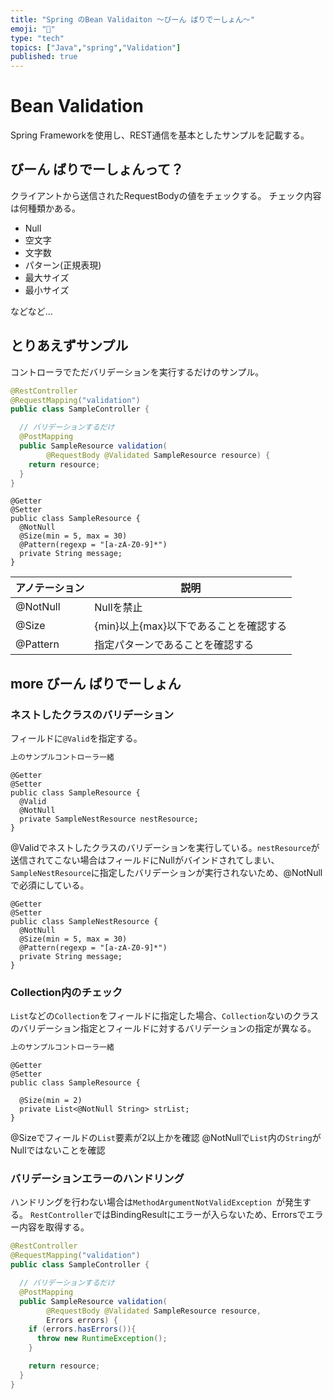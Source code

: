 ```yaml
---
title: "Spring のBean Validaiton 〜びーん ばりでーしょん〜" 
emoji: "🎺"
type: "tech" 
topics: ["Java","spring","Validation"]
published: true
---
```

# Bean Validation

Spring Frameworkを使用し、REST通信を基本としたサンプルを記載する。

## びーん ばりでーしょんって？
クライアントから送信されたRequestBodyの値をチェックする。
チェック内容は何種類かある。

- Null
- 空文字
- 文字数
- パターン(正規表現)
- 最大サイズ
- 最小サイズ

などなど...

## とりあえずサンプル

コントローラでただバリデーションを実行するだけのサンプル。

```java:SampleContorller.java
@RestController
@RequestMapping("validation")
public class SampleController {

  // バリデーションするだけ
  @PostMapping
  public SampleResource validation(
        @RequestBody @Validated SampleResource resource) {
    return resource;
  }
}
```
```
@Getter
@Setter
public class SampleResource {
  @NotNull
  @Size(min = 5, max = 30)
  @Pattern(regexp = "[a-zA-Z0-9]*")
  private String message;
}
```

|アノテーション|説明|
|---|---|
|@NotNull|Nullを禁止|
|@Size|{min}以上{max}以下であることを確認する|
|@Pattern|指定パターンであることを確認する|

## more びーん ばりでーしょん
### ネストしたクラスのバリデーション
フィールドに`@Valid`を指定する。

```java:SampleContorller.java
上のサンプルコントローラ一緒
```

```
@Getter
@Setter
public class SampleResource {
  @Valid
  @NotNull
  private SampleNestResource nestResource;
}
```

@Validでネストしたクラスのバリデーションを実行している。`nestResource`が送信されてこない場合はフィールドにNullがバインドされてしまい、`SampleNestResource`に指定したバリデーションが実行されないため、@NotNullで必須にしている。

```
@Getter
@Setter
public class SampleNestResource {
  @NotNull
  @Size(min = 5, max = 30)
  @Pattern(regexp = "[a-zA-Z0-9]*")
  private String message;
}
```

### Collection内のチェック
`List`などの`Collection`をフィールドに指定した場合、`Collection`ないのクラスのバリデーション指定とフィールドに対するバリデーションの指定が異なる。

```java:SampleContorller.java
上のサンプルコントローラ一緒
```

```
@Getter
@Setter
public class SampleResource {
  
  @Size(min = 2)
  private List<@NotNull String> strList;
}
```

@Sizeでフィールドの`List`要素が2以上かを確認
@NotNullで`List`内の`String`がNullではないことを確認

### バリデーションエラーのハンドリング

ハンドリングを行わない場合は`MethodArgumentNotValidException `が発生する。
`RestController`ではBindingResultにエラーが入らないため、Errorsでエラー内容を取得する。

```java:SampleContorller.java
@RestController
@RequestMapping("validation")
public class SampleController {

  // バリデーションするだけ
  @PostMapping
  public SampleResource validation(
        @RequestBody @Validated SampleResource resource,
        Errors errors) {
    if (errors.hasErrors()){
      throw new RuntimeException();
    }

    return resource;
  }
}
```


